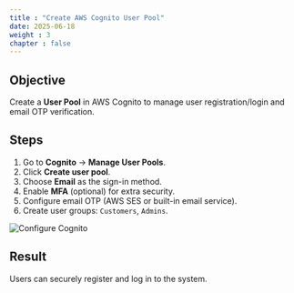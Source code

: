 ```yaml
---
title : "Create AWS Cognito User Pool"
date: 2025-06-18
weight : 3
chapter : false
---
```


## Objective

Create a **User Pool** in AWS Cognito to manage user registration/login and email OTP verification.

## Steps

1. Go to **Cognito** → **Manage User Pools**.
2. Click **Create user pool**.
3. Choose **Email** as the sign-in method.
4. Enable **MFA** (optional) for extra security.
5. Configure email OTP (AWS SES or built-in email service).
6. Create user groups: `Customers`, `Admins`.

![Configure Cognito](/images/3_3/1.png)

## Result

Users can securely register and log in to the system.
